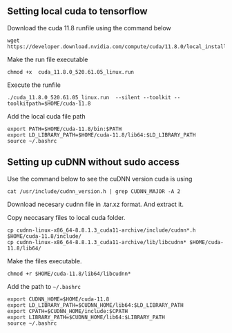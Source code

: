 ## Setting local cuda to tensorflow
Download the cuda 11.8 runfile using the command below 
```
wget https://developer.download.nvidia.com/compute/cuda/11.8.0/local_installers/cuda_11.8.0_520.61.05_linux.run
```
Make the run file executable
```
chmod +x  cuda_11.8.0_520.61.05_linux.run
```

Execute the runfile

```
./cuda_11.8.0_520.61.05_linux.run  --silent --toolkit --toolkitpath=$HOME/cuda-11.8
```
Add the local cuda file path

```
export PATH=$HOME/cuda-11.8/bin:$PATH
export LD_LIBRARY_PATH=$HOME/cuda-11.8/lib64:$LD_LIBRARY_PATH
source ~/.bashrc
```

## Setting up cuDNN without sudo access 

Use the command below to see the cuDNN version cuda is using 

```
cat /usr/include/cudnn_version.h | grep CUDNN_MAJOR -A 2
```
Download necesary cudnn file in .tar.xz format. And extract it.


Copy neccasary files to local cuda folder.
```
cp cudnn-linux-x86_64-8.8.1.3_cuda11-archive/include/cudnn*.h $HOME/cuda-11.8/include/
cp cudnn-linux-x86_64-8.8.1.3_cuda11-archive/lib/libcudnn* $HOME/cuda-11.8/lib64/
```
Make the files executable. 

```
chmod +r $HOME/cuda-11.8/lib64/libcudnn*
```

Add the path to `~/.bashrc`

```
export CUDNN_HOME=$HOME/cuda-11.8
export LD_LIBRARY_PATH=$CUDNN_HOME/lib64:$LD_LIBRARY_PATH
export CPATH=$CUDNN_HOME/include:$CPATH
export LIBRARY_PATH=$CUDNN_HOME/lib64:$LIBRARY_PATH
source ~/.bashrc
```